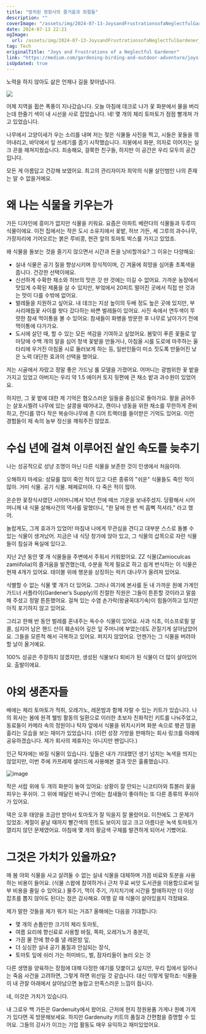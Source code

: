 ```yaml
---
title: "방치된 정원사의 즐거움과 좌절들"
description: ""
coverImage: "/assets/img/2024-07-13-JoysandFrustrationsofaNeglectfulGardener_0.png"
date: 2024-07-13 22:21
ogImage:
  url: /assets/img/2024-07-13-JoysandFrustrationsofaNeglectfulGardener_0.png
tag: Tech
originalTitle: "Joys and Frustrations of a Neglectful Gardener"
link: "https://medium.com/gardening-birding-and-outdoor-adventure/joys-and-frustrations-of-a-neglectful-gardener-aad0fcffe7ae"
isUpdated: true
---
```


노력을 하지 않아도 삶은 언제나 길을 찾아냅니다.

<img src="/assets/img/2024-07-13-JoysandFrustrationsofaNeglectfulGardener_0.png" />

어제 지역을 휩쓴 폭풍이 지나갔습니다. 오늘 아침에 데크로 나가 꽃 화분에서 물을 버리는데 한줄기 색이 내 시선을 사로 잡았습니다. 네! 몇 개의 체리 토마토가 점점 빨개져 가고 있었습니다.

나무에서 고양이새가 우는 소리를 내며 저는 젖은 식물들 사진을 찍고, 시들은 꽃들을 꺾어내리고, 바닥에서 잎 쓰레기를 줍기 시작했습니다. 지붕에서 화분, 의자로 이어지는 실크 끈을 헤쳐지웠습니다. 죄송해요, 걸쭉한 친구들, 하지만 이 공간은 우리 모두의 공간입니다.

<!-- cozy-coder - 수평 -->

<ins class="adsbygoogle"
     style="display:block"
     data-ad-client="ca-pub-4877378276818686"
     data-ad-slot="1107185301"
     data-ad-format="auto"
     data-full-width-responsive="true"></ins>

<script>
     (adsbygoogle = window.adsbygoogle || []).push({});
</script>

모든 게 아름답고 건강해 보였어요. 최고의 관리자이자 최악의 식물 살인범인 나의 존재는 알 수 없을거에요.

# 왜 나는 식물을 키우는가

가든 디자인에 흥미가 없지만 식물을 키워요. 요즘은 아파트 베란다의 식물들과 두루미 식물이에요. 이전 집에서는 작은 도시 소유지에서 꽃밭, 허브 가든, 세 그루의 과수나무, 가장자리에 기어오르는 붉은 루비콩, 현관 앞의 토마토 박스를 가지고 있었죠.

왜 식물을 돌보는 것을 즐기지 않으면서 시간과 돈을 낭비할까요? 그 이유는 다양해요:

<!-- cozy-coder - 수평 -->

<ins class="adsbygoogle"
     style="display:block"
     data-ad-client="ca-pub-4877378276818686"
     data-ad-slot="1107185301"
     data-ad-format="auto"
     data-full-width-responsive="true"></ins>

<script>
     (adsbygoogle = window.adsbygoogle || []).push({});
</script>

- 실내 식물은 공기 질을 향상시키며 장식적이며, 긴 겨울에 희망을 심어줄 초록색을 줍니다. 건강한 선택이에요.
- 신선하게 수확한 채소와 허브의 맛은 갓 딴 것에는 이길 수 없어요. 가까운 농장에서 맛있게 수확된 제품을 살 수 있지만, 부엌에서 20피트 떨어진 곳에서 직접 딴 것과는 맛이 다를 수밖에 없어요.
- 벌레들을 지원하고 싶어요. 내 데크는 지상 높이의 두배 정도 높은 곳에 있지만, 부사리매듭꽃 사이를 왓다 갔다하는 바쁜 벌레들이 있어요. 사진 속에서 연두색이 뚜렷한 참새 먹이통을 볼 수 있어요: 참새들이 화병을 방문한 후 나무로 날아가기 전에 먹이통에 다가가요.
- 도시에 살던 때, 할 수 있는 모든 색감을 기여하고 싶었어요. 봄맞이 푸른 꽃들로 앞마당에 수백 개의 알을 심어 청색 꽃밭을 만들거나, 아침올 시를 도로에 마주하는 울타리에 우거진 아침올 시로 둘러보게 하는 등, 일반인들이 미소 짓도록 만들어진 낮은 노력 대단한 효과의 선택을 했어요.

저는 시골에서 자랐고 정말 좋은 가드닝 롤 모델을 가졌어요. 어머니는 광범위한 꽃 밭을 가지고 있었고 아버지는 우리 약 1.5 에이커 토지 뒷편에 큰 채소 밭과 과수원이 있었어요.

하지만, 그 꽃 밭에 대한 제 기억은 혐오스러운 일들을 중심으로 돌아가요. 팔을 긁어주는 살포시찔려 나무에 있는 살콩을 떼어내고, 캔이나 냉동을 위한 채소를 무한하게 준비하고, 잔디를 깎다 작은 복숭아나무에 존 디어 트랙터를 들이받은 기억도 있어요. 이런 경험들이 제 속의 농부 정신을 깨워주진 않았죠.

# 수십 년에 걸쳐 이루어진 살인 속도를 늦추기

<!-- cozy-coder - 수평 -->

<ins class="adsbygoogle"
     style="display:block"
     data-ad-client="ca-pub-4877378276818686"
     data-ad-slot="1107185301"
     data-ad-format="auto"
     data-full-width-responsive="true"></ins>

<script>
     (adsbygoogle = window.adsbygoogle || []).push({});
</script>

나는 성공적으로 성냥 조명이 아닌 다른 식물을 보존한 것이 인생에서 처음이야.

오해하지 마세요: 성묘를 많이 죽인 적이 있고 다른 종류의 "쉬운" 식물들도 죽인 적이 많아. 거미 식물. 공기 식물. 페페로미아. 다 죽은 적이 많아.

온순한 꽃장식사였던 시어머니께서 10년 전에 떼쓰 기운을 보내주셨지. 당황해서 시어머니께 내 식물 살해사건의 역사를 말했더니, "한 달에 한 번 씩 흠뻑 적셔라," 라고 했어.

놀랍게도, 그게 효과가 있었어! 마침내 나에게 무관심을 견디고 대부분 스스로 돌볼 수 있는 식물이 생겨났어. 지금은 내 식당 창가에 앉아 있고, 그 식물의 삽목으로 자란 식물들이 침실과 욕실에 있다고.

<!-- cozy-coder - 수평 -->

<ins class="adsbygoogle"
     style="display:block"
     data-ad-client="ca-pub-4877378276818686"
     data-ad-slot="1107185301"
     data-ad-format="auto"
     data-full-width-responsive="true"></ins>

<script>
     (adsbygoogle = window.adsbygoogle || []).push({});
</script>

지난 2년 동안 몇 개 식물들을 주변에서 주워서 키워왔어요. ZZ 식물(Zamioculcas zamiifolia)의 즐거움을 발견했는데, 수분을 적게 필요로 하고 쉽게 번식하는 이 식물은 현재 4개가 있어요. 테이블 위에 행운을 상징하는 럭키 대나무가 올려져 있어요.

식별할 수 없는 식물 몇 개가 더 있어요. 그러나 여기에 본사를 둔 내 가까운 원예 가게인 가드너 서플라이(Gardener’s Supply)의 친절한 직원은 그들이 튼튼할 것이라고 말씀해 주셨고 정말 튼튼했어요. 걸쳐 있는 수염 손가락(왕귤꼭대기속)이 힘들어하고 있지만 아직 포기하지 않고 있어요.

그리고 한해 반 동안 벌레를 혼내주는 옥수수 식물이 있어요. 사과 식초, 이소프로필 알콜, 심지어 남은 핸드 산이 훼손되어 깊은 잎 주머니에 부었는데도 끈질기게 살아남았어요. 그들을 모른척 해서 극복하고 있어요. 퍼지지 않았어요. 언젠가는 그 식물을 버려야 할 날이 올거예요.

100% 성공은 주장하지 않겠지만, 생성된 식물보다 퇴비가 된 식물이 더 많이 살아있어요. 출발이에요.

<!-- cozy-coder - 수평 -->

<ins class="adsbygoogle"
     style="display:block"
     data-ad-client="ca-pub-4877378276818686"
     data-ad-slot="1107185301"
     data-ad-format="auto"
     data-full-width-responsive="true"></ins>

<script>
     (adsbygoogle = window.adsbygoogle || []).push({});
</script>

# 야외 생존자들

배에는 체리 토마토가 적취, 오레가노, 레몬밤과 함께 자랄 수 있는 키트가 있습니다. 나의 회사는 봄에 원격 웰빙 활동의 일환으로 이러한 초보자 친화적인 키트를 나눠주었고, 동료들이 카메라 속의 정원이나 탁자 앞에서 식물을 위치시키며 화분 속으로 팽귄 땀을 흘리는 모습을 보는 재미가 있었습니다. (이런 성장 가방을 판매하는 회사 링크를 아래에 공유하겠습니다. 제가 회사의 제휴자는 아니지만 팬입니다.)

인근 탁자에는 바질 식물이 있습니다. 잎들은 내가 기대했던 생기 넘치는 녹색을 띄지는 않았지만, 이번 주에 카프레제 샐러드에 사용해본 결과 맛은 훌륭했습니다.

![image](/assets/img/2024-07-13-JoysandFrustrationsofaNeglectfulGardener_1.png)

<!-- cozy-coder - 수평 -->

<ins class="adsbygoogle"
     style="display:block"
     data-ad-client="ca-pub-4877378276818686"
     data-ad-slot="1107185301"
     data-ad-format="auto"
     data-full-width-responsive="true"></ins>

<script>
     (adsbygoogle = window.adsbygoogle || []).push({});
</script>

작은 서랍 위에 두 개의 화분이 놓여 있어요: 상황이 잘 안되는 니코티아와 튜블러 꽃을 피우는 푸쉬아. 그 위에 매달린 바구니 안에는 참새들이 좋아하는 또 다른 종류의 푸쉬아가 있어요.

덱은 오후 태양을 조금만 받아서 토마토가 잘 익을지 잘 몰랐어요. 이전에도 그 문제가 있었죠: 계절이 끝날 때까지 빨간색의 힌트도 보이지 않고 크고 아름다운 녹색 토마토가 열리지 않던 문제였어요. 아침에 몇 개의 황금색 구체를 발견하게 되어서 기뻤어요.

# 그것은 가치가 있을까요?

매 봄 야외 식물을 사고 살려둘 수 없는 실내 식물을 대체하며 가끔 비료와 토분을 사용하는 비용이 들어요. (식물 스왑에 참여하거나 근처 무료 씨앗 도서관을 이용함으로써 일부 비용을 줄일 수 있어요.) 물주기, 먹이 주기, 가지치기에 시간을 할애하지만 더 이상 잡초를 뽑지 않아도 된다는 점은 감사해요. 여행 갈 때 식물이 살아있을지 걱정돼요.

<!-- cozy-coder - 수평 -->

<ins class="adsbygoogle"
     style="display:block"
     data-ad-client="ca-pub-4877378276818686"
     data-ad-slot="1107185301"
     data-ad-format="auto"
     data-full-width-responsive="true"></ins>

<script>
     (adsbygoogle = window.adsbygoogle || []).push({});
</script>

제가 말한 것들을 제가 뭐가 되는 거죠? 올해에는 다음을 기대합니다:

- 몇 개의 손톱만한 크기의 체리 토마토,
- 여름 요리에 향신료로 사용할 바질, 쪽파, 오레가노가 충분히,
- 가끔 물 잔에 향수를 낼 레몬밤 잎,
- 더 싱싱한 실내 공기 품질과 안심되는 장식,
- 토마토 잎에 쉬러 가는 허미바드, 벌, 잠자리들이 놀러 오는 것

다른 생명을 양육하는 장점에 대해 다정한 얘기를 덧붙이고 싶지만, 우리 집에서 일어나는 죽음 사건을 고려하면, 그렇게 하면 위선일 것 같습니다. 대신 이렇게 말하죠: 식물들이 내 관찰 아래에서 살아남으면 놀랍고 만족스러운 느낌이 듭니다.

네, 이것은 가치가 있습니다.

<!-- cozy-coder - 수평 -->

<ins class="adsbygoogle"
     style="display:block"
     data-ad-client="ca-pub-4877378276818686"
     data-ad-slot="1107185301"
     data-ad-format="auto"
     data-full-width-responsive="true"></ins>

<script>
     (adsbygoogle = window.adsbygoogle || []).push({});
</script>

내 그로우 백 가든은 Gardenuity에서 왔어요. 근처에 현지 정원용품 가게나 원예 가게가 있다면 꼭 방문해보세요. 하지만 Gardenuity 키트의 품질과 간편함을 증명할 수 있어요. 그들의 강사가 이끄는 기업 활동도 매우 유익하고 재미있었어요.
